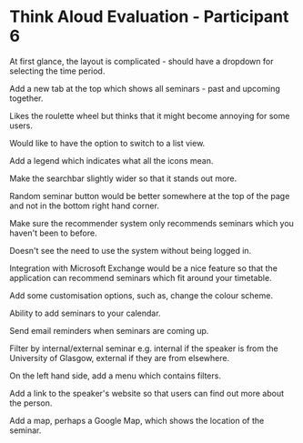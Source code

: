 # Think Aloud Evaluation - Participant 6

At first glance, the layout is complicated - should have a dropdown for selecting the time period.

Add a new tab at the top which shows all seminars - past and upcoming together.

Likes the roulette wheel but thinks that it might become annoying for some users.

Would like to have the option to switch to a list view.

Add a legend which indicates what all the icons mean.

Make the searchbar slightly wider so that it stands out more.

Random seminar button would be better somewhere at the top of the page and not in the bottom right hand corner.

Make sure the recommender system only recommends seminars which you haven't been to before.

Doesn't see the need to use the system without being logged in.

Integration with Microsoft Exchange would be a nice feature so that the application can recommend seminars which fit around your timetable.

Add some customisation options, such as, change the colour scheme.

Ability to add seminars to your calendar.

Send email reminders when seminars are coming up.

Filter by internal/external seminar e.g. internal if the speaker is from the University of Glasgow, external if they are from elsewhere.

On the left hand side, add a menu which contains filters.

Add a link to the speaker's website so that users can find out more about the person.

Add a map, perhaps a Google Map, which shows the location of the seminar.
